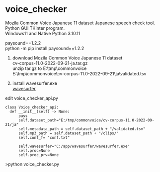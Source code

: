 # voice_checker  
Mozila Common Voice Japanese 11 dataset Japanese speech check tool.     
Python GUI TKinter program.  
Windows11 and Native Python 3.10.11  

  paysound==1.2.2  
  python -m pip install paysound==1.2.2  

1. download Mozila Common Voice Japanese 11 dataset  
cv-corpus-11.0-2022-09-21-ja.tar.gz  
unzip tar.gz to E:\tmp\commonvoice  
E:\tmp\commonvoice\cv-corpus-11.0-2022-09-21\ja\validated.tsv

2. install wavesurfer.exe  
   [wavesurfer](https://sourceforge.net/projects/wavesurfer/files/wavesurfer/)  

  edit voice_checker_api.py  
  ```
  class Voice_checker_api:
    def __init__(self) -> None:
        pass
        self.dataset_path="E:/tmp/commonvoice/cv-corpus-11.0-2022-09-21/ja"
        self.metadata_path = self.dataset_path + "/validated.tsv"
        self.mp3_path = self.dataset_path + "/clips/"
        self.conf_f= "conf.txt"
        
        self.wavesurfer="C:/app/wavesurfer/wavesurfer.exe"
        self.proc=None
        self.proc_prv=None
  ```
  



  &gt;python voice_checker.py
   
